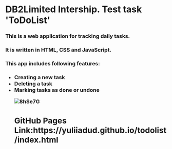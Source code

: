 # DB2Limited Intership. Test task 'ToDoList'

<h3>This is a web application for tracking daily tasks.</h3>
<h3>It is written in HTML, CSS and JavaScript.<h3>
<h3>This app includes following features:<h3>
<ul>
   <li>Creating  a new task</li>
   <li>Deleting a task</li>
   <li>Marking tasks as done or undone</li>
</u>

![8hSe7G](https://i.makeagif.com/media/2-20-2021/8hSe7G.gif)

<h2>GitHub Pages Link:<a>https://yuliiadud.github.io/todolist/index.html</a></h2>
